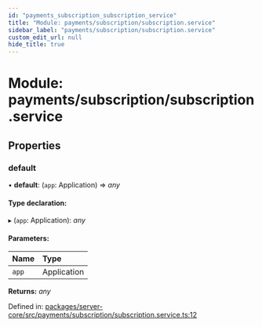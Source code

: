 ```yaml
---
id: "payments_subscription_subscription_service"
title: "Module: payments/subscription/subscription.service"
sidebar_label: "payments/subscription/subscription.service"
custom_edit_url: null
hide_title: true
---
```


# Module: payments/subscription/subscription.service

## Properties

### default

• **default**: (`app`: Application) => *any*

#### Type declaration:

▸ (`app`: Application): *any*

#### Parameters:

Name | Type |
:------ | :------ |
`app` | Application |

**Returns:** *any*

Defined in: [packages/server-core/src/payments/subscription/subscription.service.ts:12](https://github.com/xr3ngine/xr3ngine/blob/673ad6a5f/packages/server-core/src/payments/subscription/subscription.service.ts#L12)
